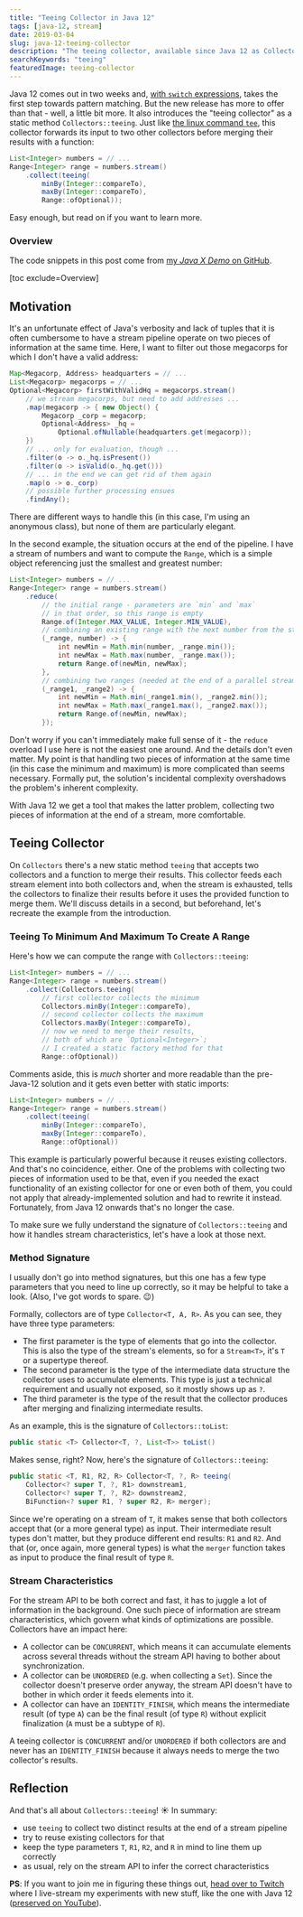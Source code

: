 ```yaml
---
title: "Teeing Collector in Java 12"
tags: [java-12, stream]
date: 2019-03-04
slug: java-12-teeing-collector
description: "The teeing collector, available since Java 12 as Collectors::teeing, forwards its input to two other collectors before merging their results with a function."
searchKeywords: "teeing"
featuredImage: teeing-collector
---
```


Java 12 comes out in two weeks and, [with `switch` expressions](java-13-switch-expressions), takes the first step towards pattern matching.
But the new release has more to offer than that - well, a little bit more.
It also introduces the "teeing collector" as a static method `Collectors::teeing`.
Just like [the linux command `tee`](https://en.wikipedia.org/wiki/Tee_(command)), this collector forwards its input to two other collectors before merging their results with a function:

```java
List<Integer> numbers = // ...
Range<Integer> range = numbers.stream()
	.collect(teeing(
		minBy(Integer::compareTo),
		maxBy(Integer::compareTo),
		Range::ofOptional));
```

Easy enough, but read on if you want to learn more.

### Overview

The code snippets in this post come from [my *Java X Demo* on GitHub](https://github.com/CodeFX-org/demo-java-x).

[toc exclude=Overview]

## Motivation

It's an unfortunate effect of Java's verbosity and lack of tuples that it is often cumbersome to have a stream pipeline operate on two pieces of information at the same time.
Here, I want to filter out those megacorps for which I don't have a valid address:

```java
Map<Megacorp, Address> headquarters = // ...
List<Megacorp> megacorps = // ...
Optional<Megacorp> firstWithValidHq = megacorps.stream()
	// we stream megacorps, but need to add addresses ...
	.map(megacorp -> { new Object() {
		Megacorp _corp = megacorp;
		Optional<Address> _hq =
			Optional.ofNullable(headquarters.get(megacorp));
	})
	// ... only for evaluation, though ...
	.filter(o -> o._hq.isPresent())
	.filter(o -> isValid(o._hq.get()))
	// ... in the end we can get rid of them again
	.map(o -> o._corp)
	// possible further processing ensues
	.findAny();
```

There are different ways to handle this (in this case, I'm using an anonymous class), but none of them are particularly elegant.

In the second example, the situation occurs at the end of the pipeline.
I have a stream of numbers and want to compute the `Range`, which is a simple object referencing just the smallest and greatest number:

```java
List<Integer> numbers = // ...
Range<Integer> range = numbers.stream()
	.reduce(
		// the initial range - parameters are `min` and `max`
		// in that order, so this range is empty
		Range.of(Integer.MAX_VALUE, Integer.MIN_VALUE),
		// combining an existing range with the next number from the stream
		(_range, number) -> {
			int newMin = Math.min(number, _range.min());
			int newMax = Math.max(number, _range.max());
			return Range.of(newMin, newMax);
		},
		// combining two ranges (needed at the end of a parallel stream)
		(_range1, _range2) -> {
			int newMin = Math.min(_range1.min(), _range2.min());
			int newMax = Math.max(_range1.max(), _range2.max());
			return Range.of(newMin, newMax);
		});
```

Don't worry if you can't immediately make full sense of it - the `reduce` overload I use here is not the easiest one around.
And the details don't even matter.
My point is that handling two pieces of information at the same time (in this case the minimum and maximum) is more complicated than seems necessary.
Formally put, the solution's incidental complexity overshadows the problem's inherent complexity.

With Java 12 we get a tool that makes the latter problem, collecting two pieces of information at the end of a stream, more comfortable.

<contentimage slug="teeing-collector"></contentimage>

## Teeing Collector

On `Collectors` there's a new static method `teeing` that accepts two collectors and a function to merge their results.
This collector feeds each stream element into both collectors and, when the stream is exhausted, tells the collectors to finalize their results before it uses the provided function to merge them.
We'll discuss details in a second, but beforehand, let's recreate the example from the introduction.

### Teeing To Minimum And Maximum To Create A Range

Here's how we can compute the range with `Collectors::teeing`:

```java
List<Integer> numbers = // ...
Range<Integer> range = numbers.stream()
	.collect(Collectors.teeing(
		// first collector collects the minimum
		Collectors.minBy(Integer::compareTo),
		// second collector collects the maximum
		Collectors.maxBy(Integer::compareTo),
		// now we need to merge their results,
		// both of which are `Optional<Integer>`;
		// I created a static factory method for that
		Range::ofOptional))
```

Comments aside, this is *much* shorter and more readable than the pre-Java-12 solution and it gets even better with static imports:

```java
List<Integer> numbers = // ...
Range<Integer> range = numbers.stream()
	.collect(teeing(
		minBy(Integer::compareTo),
		maxBy(Integer::compareTo),
		Range::ofOptional))
```

This example is particularly powerful because it reuses existing collectors.
And that's no coincidence, either.
One of the problems with collecting two pieces of information used to be that, even if you needed the exact functionality of an existing collector for one or even both of them, you could not apply that already-implemented solution and had to rewrite it instead.
Fortunately, from Java 12 onwards that's no longer the case.

To make sure we fully understand the signature of `Collectors::teeing` and how it handles stream characteristics, let's have a look at those next.

### Method Signature

I usually don't go into method signatures, but this one has a few type parameters that you need to line up correctly, so it may be helpful to take a look.
(Also, I've got words to spare.
😉)

Formally, collectors are of type `Collector<T, A, R>`.
As you can see, they have three type parameters:

-   The first parameter is the type of elements that go into the collector.
This is also the type of the stream's elements, so for a `Stream<T>`, it's `T` or a supertype thereof.
-   The second parameter is the type of the intermediate data structure the collector uses to accumulate elements.
This type is just a technical requirement and usually not exposed, so it mostly shows up as `?`.
-   The third parameter is the type of the result that the collector produces after merging and finalizing intermediate results.

As an example, this is the signature of `Collectors::toList`:

```java
public static <T> Collector<T, ?, List<T>> toList()
```

Makes sense, right?
Now, here's the signature of `Collectors::teeing`:

```java
public static <T, R1, R2, R> Collector<T, ?, R> teeing(
	Collector<? super T, ?, R1> downstream1,
	Collector<? super T, ?, R2> downstream2,
	BiFunction<? super R1, ? super R2, R> merger);
```

Since we're operating on a stream of `T`, it makes sense that both collectors accept that (or a more general type) as input.
Their intermediate result types don't matter, but they produce different end results: `R1` and `R2`.
And that (or, once again, more general types) is what the `merger` function takes as input to produce the final result of type `R`.

### Stream Characteristics

For the stream API to be both correct and fast, it has to juggle a lot of information in the background.
One such piece of information are stream characteristics, which govern what kinds of optimizations are possible.
Collectors have an impact here:

-   A collector can be `CONCURRENT`, which means it can accumulate elements across several threads without the stream API having to bother about synchronization.
-   A collector can be `UNORDERED` (e.g. when collecting a `Set`).
Since the collector doesn't preserve order anyway, the stream API doesn't have to bother in which order it feeds elements into it.
-   A collector can have an `IDENTITY_FINISH`, which means the intermediate result (of type `A`) can be the final result (of type `R`) without explicit finalization (`A` must be a subtype of `R`).

A teeing collector is `CONCURRENT` and/or `UNORDERED` if both collectors are and never has an `IDENTITY_FINISH` because it always needs to merge the two collector's results.

## Reflection

And that's all about `Collectors::teeing`!
☀️ In summary:

-   use `teeing` to collect two distinct results at the end of a stream pipeline
-   try to reuse existing collectors for that
-   keep the type parameters `T`, `R1`, `R2`, and `R` in mind to line them up correctly
-   as usual, rely on the stream API to infer the correct characteristics

**PS**: If you want to join me in figuring these things out, [head over to Twitch](http://twitch.tv/nipafx/) where I live-stream my experiments with new stuff, like the one with Java 12 ([preserved on YouTube](https://www.youtube.com/watch?v=TiObH-1NtNY)).
